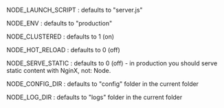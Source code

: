
NODE_LAUNCH_SCRIPT
: defaults to "server.js"

NODE_ENV
: defaults to "production"

NODE_CLUSTERED
: defaults to 1 (on)

NODE_HOT_RELOAD
: defaults to 0 (off)

NODE_SERVE_STATIC
: defaults to 0 (off) - in production you should serve static content with NginX, not: Node.

NODE_CONFIG_DIR
: defaults to "config" folder in the current folder

NODE_LOG_DIR
: defaults to "logs" folder in the current folder
